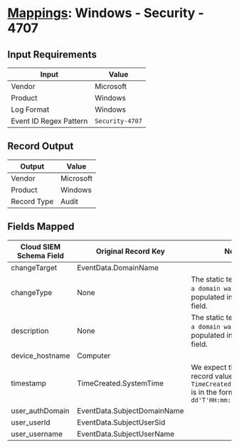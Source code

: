 # [Mappings](README.md): Windows - Security - 4707

## Input Requirements

|Input|Value|
|-----|-----|
|Vendor|Microsoft|
|Product|Windows|
|Log Format|Windows|
|Event ID Regex Pattern|`Security-4707`|

## Record Output

|Output|Value|
|------|-----|
|Vendor|Microsoft|
|Product|Windows|
|Record Type|Audit|

## Fields Mapped

|Cloud SIEM Schema Field|Original Record Key|Notes|
|-----------------------|-------------------|-----|
|changeTarget|EventData.DomainName||
|changeType|None|The static text `A trust to a domain was removed` is populated in this schema field.|
|description|None|The static text `A trust to a domain was removed` is populated in this schema field.|
|device_hostname|Computer||
|timestamp|TimeCreated.SystemTime|We expect the orginal record value of `TimeCreated.SystemTime` is in the format `yyyy-MM-dd'T'HH:mm:ss.SSSSSSSSSZ`|
|user_authDomain|EventData.SubjectDomainName||
|user_userId|EventData.SubjectUserSid||
|user_username|EventData.SubjectUserName||

